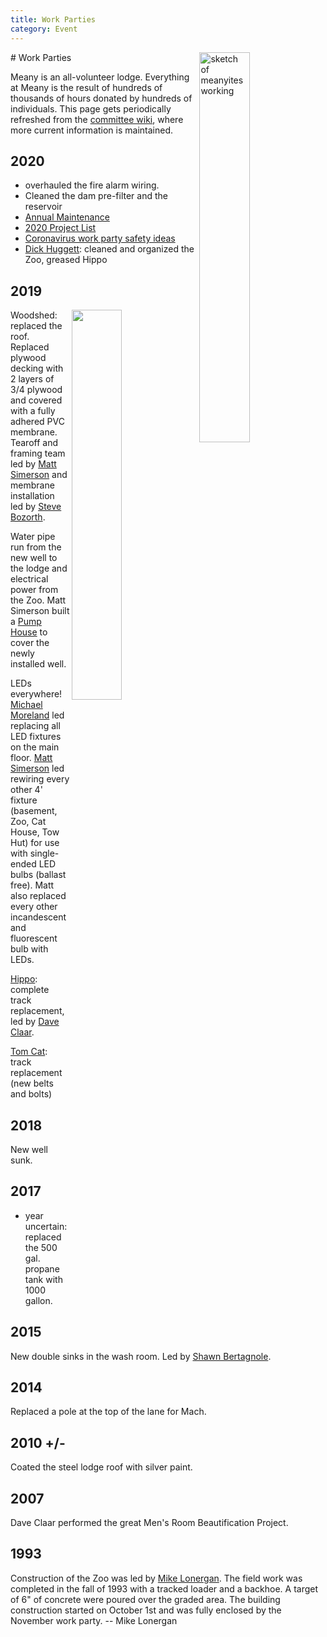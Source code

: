 ```yaml
---
title: Work Parties
category: Event
---
```

<img src="https://raw.githubusercontent.com/MeanyLodge/meanylodge.github.com/assets/img/1948-Meany-Work-Party.png" alt="sketch of meanyites working" style="width: 40%;" align="right">
# Work Parties

Meany is an all-volunteer lodge. Everything at Meany is the result of hundreds of thousands of hours donated by hundreds of individuals. This page gets periodically refreshed from the [committee wiki](https://github.com/MeanyLodge/Committee/wiki), where more current information is maintained.


## 2020

- overhauled the fire alarm wiring.
- Cleaned the dam pre-filter and the reservoir
- [Annual Maintenance](https://github.com/MeanyLodge/Committee/wiki/2020-Annual-Maintenance)
- [2020 Project List](https://github.com/MeanyLodge/Committee/wiki/2020-Projects)
- [Coronavirus work party safety ideas](https://github.com/MeanyLodge/Committee/wiki/Coronavirus-Work-Party-Safety-Ideas)
- [Dick Huggett](/Person/Dick-Huggett): cleaned and organized the Zoo, greased Hippo


## 2019
<img src="https://raw.githubusercontent.com/MeanyLodge/meanylodge.github.com/assets/img/2019-Woodshed-Roof.jpeg" style="width: 40%;" align="right">

Woodshed: replaced the roof. Replaced plywood decking with 2 layers of 3/4 plywood and covered with a fully adhered PVC membrane. Tearoff and framing team led by [Matt Simerson](/Person/Matt-Simerson) and membrane installation led by [Steve Bozorth](/Person/Steve-Bozorth).

Water pipe run from the new well to the lodge and electrical power from the Zoo. Matt Simerson built a [Pump House](/Building/Pump-House) to cover the newly installed well.

LEDs everywhere! [Michael Moreland](/Person/Michael-Moreland) led replacing all LED fixtures on the main floor. [Matt Simerson](/Person/Matt-Simerson) led rewiring every other 4' fixture (basement, Zoo, Cat House, Tow Hut) for use with single-ended LED bulbs (ballast free). Matt also replaced every other incandescent and fluorescent bulb with LEDs.

[Hippo](/Machine/Hippo): complete track replacement, led by [Dave Claar](/Person/Dave-Claar).

[Tom Cat](/Machine/Tomcat): track replacement (new belts and bolts)

## 2018

New well sunk.

## 2017

- year uncertain: replaced the 500 gal. propane tank with 1000 gallon.

## 2015

New double sinks in the wash room. Led by [Shawn Bertagnole](/Person/Shawn-Bertagnole).

## 2014

Replaced a pole at the top of the lane for Mach.

## 2010 +/-

Coated the steel lodge roof with silver paint.

## 2007

Dave Claar performed the great Men's Room Beautification Project.


## 1993

Construction of the Zoo was led by [Mike Lonergan](/Person/Mike-Lonergan). The field work was completed in the fall of 1993 with a tracked loader and a backhoe. A target of 6" of concrete were poured over the graded area. The building construction started on October 1st and was fully enclosed by the November work party. -- Mike Lonergan

